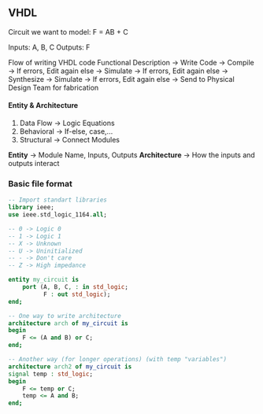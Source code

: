 ## VHDL

Circuit we want to model:
F = AB + C

Inputs: A, B, C
Outputs: F

Flow of writing VHDL code
Functional Description -> Write Code -> Compile -> If errors, Edit again else -> Simulate -> 
If errors, Edit again else -> Synthesize -> Simulate -> If errors, Edit again else -> Send to Physical Design Team for fabrication

#### Entity & Architecture
1. Data Flow -> Logic Equations
2. Behavioral -> If-else, case,...
3. Structural -> Connect Modules

**Entity** -> Module Name, Inputs, Outputs
**Architecture** -> How the inputs and outputs interact

### Basic file format
```vhdl
-- Import standart libraries
library ieee;
use ieee.std_logic_1164.all;

-- 0 -> Logic 0
-- 1 -> Logic 1
-- X -> Unknown
-- U -> Uninitialized
-- - -> Don't care
-- Z -> High impedance

entity my_circuit is
	port (A, B, C, : in std_logic;
		  F : out std_logic);
end;

-- One way to write architecture
architecture arch of my_circuit is
begin
	F <= (A and B) or C;
end;

-- Another way (for longer operations) (with temp "variables")
architecture arch2 of my_circuit is 
signal temp : std_logic;
begin
	F <= temp or C;
	temp <= A and B;
end;
```